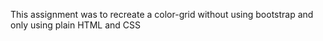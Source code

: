 This assignment was to recreate a color-grid without using bootstrap and only using plain HTML and CSS